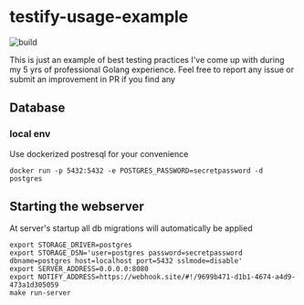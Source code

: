 # testify-usage-example

![build](https://github.com/andyklimenko/testify-usage-example/actions/workflows/go.yml/badge.svg)

This is just an example of best testing practices I've come up with during my 5 yrs of professional Golang experience.
Feel free to report any issue or submit an improvement in PR if you find any

## Database
### local env
Use dockerized postresql for your convenience
```
docker run -p 5432:5432 -e POSTGRES_PASSWORD=secretpassword -d postgres
```

## Starting the webserver
At server's startup all db migrations will automatically be applied
```
export STORAGE_DRIVER=postgres
export STORAGE_DSN='user=postgres password=secretpassword dbname=postgres host=localhost port=5432 sslmode=disable'
export SERVER_ADDRESS=0.0.0.0:8080
export NOTIFY_ADDRESS=https://webhook.site/#!/9699b471-d1b1-4674-a4d9-473a1d305059
make run-server
```